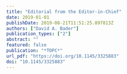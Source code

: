 ```yaml
---
title: "Editorial from the Editor-in-Chief"
date: 2019-01-01
publishDate: 2019-08-21T11:51:25.897813Z
authors: ["David A. Bader"]
publication_types: ["2"]
abstract: ""
featured: false
publication: "*TOPC*"
url_pdf: "https://doi.org/10.1145/3325883"
doi: "10.1145/3325883"
---
```



